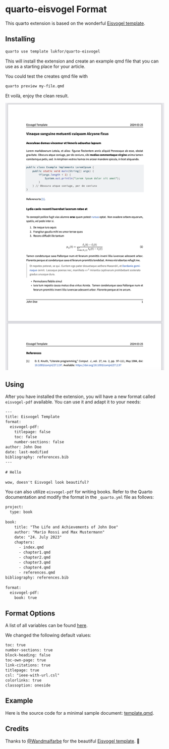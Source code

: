 # quarto-eisvogel Format

This quarto extension is based on the wonderful [Eisvogel template](https://github.com/Wandmalfarbe/pandoc-latex-template). 

## Installing

```bash
quarto use template lukfor/quarto-eisvogel
```

This will install the extension and create an example qmd file that you can use as a starting place for your article.

You could test the creates qmd file with

```bash
quarto preview my-file.qmd
```

Et voilà, enjoy the clean result.

![Preview](screenshots/preview.png)

## Using

After you have installed the extension, you will have a new format called `eisvogel-pdf` available. You can use it and adapt it to your needs:

```
---
title: Eisvogel Template
format:
  eisvogel-pdf:
    titlepage: false
    toc: false
    number-sections: false
author: John Doe
date: last-modified
bibliography: references.bib
---

# Hello

wow, doesn't Eisvogel look beautiful?

```

You can also utilize `eisvogel-pdf` for writing books. Refer to the Quarto documentation and modify the format in the `_quarto.yml` file as follows:

```
project:
  type: book

book:
    title: "The Life and Achievements of John Doe"
    author: "Mario Rossi and Max Mustermann"
    date: "24. July 2023"
    chapters:
      - index.qmd
      - chapter1.qmd
      - chapter2.qmd
      - chapter3.qmd
      - chapter4.qmd
      - references.qmd 
bibliography: references.bib  

format:
  eisvogel-pdf:
    book: true
```


## Format Options

A list of all variables can be found [here](https://github.com/Wandmalfarbe/pandoc-latex-template?tab=readme-ov-file#custom-template-variables).

We changed the following default values:

```
toc: true
number-sections: true
block-heading: false
toc-own-page: true
link-citations: true
titlepage: true
csl: "ieee-with-url.csl"
colorlinks: true
classoption: oneside
```

## Example

Here is the source code for a minimal sample document: [template.qmd](template.qmd).

## Credits

Thanks to [@Wandmalfarbe](https://github.com/Wandmalfarbe/) for the beautiful [Eisvogel template](https://github.com/Wandmalfarbe/pandoc-latex-template).  🙏
